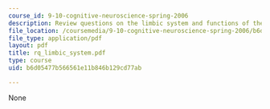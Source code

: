```yaml
---
course_id: 9-10-cognitive-neuroscience-spring-2006
description: Review questions on the limbic system and functions of the hippocampus.
file_location: /coursemedia/9-10-cognitive-neuroscience-spring-2006/b6d05477b566561e11b846b129cd77ab_rq_limbic_system.pdf
file_type: application/pdf
layout: pdf
title: rq_limbic_system.pdf
type: course
uid: b6d05477b566561e11b846b129cd77ab

---
```

None